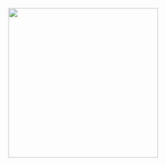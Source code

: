 <img idth="300" height="300" src="https://user-images.githubusercontent.com/75219332/228262195-9a2a4585-9838-46ba-b0ab-68fe1594ed85.png"></img>
